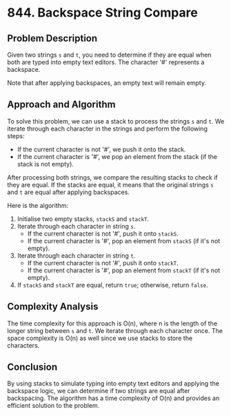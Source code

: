 # 844. Backspace String Compare

## Problem Description

Given two strings `s` and `t`, you need to determine if they are equal when both are typed into empty text editors. The character '#' represents a backspace.

Note that after applying backspaces, an empty text will remain empty.

## Approach and Algorithm

To solve this problem, we can use a stack to process the strings `s` and `t`. We iterate through each character in the strings and perform the following steps:
- If the current character is not '#', we push it onto the stack.
- If the current character is '#', we pop an element from the stack (if the stack is not empty).

After processing both strings, we compare the resulting stacks to check if they are equal. If the stacks are equal, it means that the original strings `s` and `t` are equal after applying backspaces.

Here is the algorithm:
1. Initialise two empty stacks, `stackS` and `stackT`.
2. Iterate through each character in string `s`.
   - If the current character is not '#', push it onto `stackS`.
   - If the current character is '#', pop an element from `stackS` (if it's not empty).
3. Iterate through each character in string `t`.
   - If the current character is not '#', push it onto `stackT`.
   - If the current character is '#', pop an element from `stackT` (if it's not empty).
4. If `stackS` and `stackT` are equal, return `true`; otherwise, return `false`.

## Complexity Analysis

The time complexity for this approach is O(n), where n is the length of the longer string between `s` and `t`. We iterate through each character once. The space complexity is O(n) as well since we use stacks to store the characters.

## Conclusion

By using stacks to simulate typing into empty text editors and applying the backspace logic, we can determine if two strings are equal after backspacing. The algorithm has a time complexity of O(n) and provides an efficient solution to the problem.


